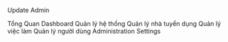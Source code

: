 Update Admin 

Tổng Quan
Dashboard
Quản lý hệ thống
Quản lý nhà tuyển dụng
Quản lý việc làm
Quản lý người dùng
Administration
Settings
